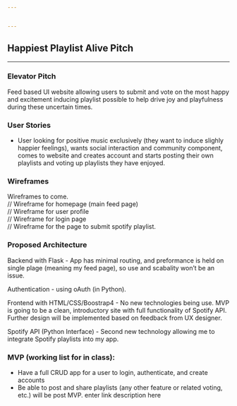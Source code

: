 ```yaml
---


---
```


<h2 id="happiest-playlist-alive-pitch">Happiest Playlist Alive Pitch</h2>
<hr>
<h3 id="elevator-pitch">Elevator Pitch</h3>
<p>Feed based UI website allowing users to submit and vote on the most happy and excitement inducing playlist possible to help drive joy and playfulness during these uncertain times.</p>
<h3 id="user-stories">User Stories</h3>
<ul>
<li>User looking for positive music exclusively (they want to induce slighly happier feelings), wants social interaction and community component, comes to website and creates account and starts posting their own playlists and voting up playlists they have enjoyed.</li>
</ul>
<h3 id="wireframes">Wireframes</h3>
<p>Wireframes to come.<br>
// Wireframe for homepage (main feed page)<br>
// Wireframe for user profile<br>
// Wireframe for login page<br>
// Wireframe for the page to submit spotify playlist.</p>
<h3 id="proposed-architecture">Proposed Architecture</h3>
<p>Backend with Flask - App has minimal routing, and preformance is held on single plage (meaning my feed page), so use and scabality won’t be an issue.</p>
<p>Authentication - using oAuth (in Python).</p>
<p>Frontend with HTML/CSS/Boostrap4 - No new technologies being use. MVP is going to be a clean, introductory site with full functionality of Spotify API. Further design will be implemented based on feedback from UX designer.</p>
<p>Spotify API (Python Interface) - Second new technology allowing me to integrate Spotify playlists into my app.</p>
<h3 id="mvp-working-list-for-in-class">MVP (working list for in class):</h3>
<ul>
<li>Have a full CRUD app for a user to login, authenticate, and create accounts</li>
<li>Be able to post and share playlists (any other feature or related voting, etc.) will be post MVP. enter link description here</li>
</ul>

